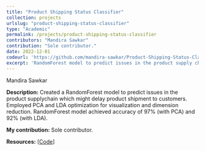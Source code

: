 ```yaml
---
title: "Product Shipping Status Classifier"
collection: projects
urlslug: "product-shipping-status-classifier"
type: "Academic"
permalink: /projects/product-shipping-status-classifier
contributors: "Mandira Sawkar"
contribution: "Sole contributor."
date: 2022-12-01
codeurl: 'https://github.com/mandira-sawkar/Product-Shipping-Status-Classifier'
excerpt: 'RandomForest model to predict issues in the product supply chain.'
---
```


Mandira Sawkar

**Description:**
Created a RandomForest model to predict issues in the product supplychain which might delay product shipment to customers. Employed PCA and LDA optimization for visualization and dimension reduction. RandomForest model achieved accuracy of 97% (with PCA) and 92% (with LDA).

**My contribution:**
Sole contributor.

**Resources:** [[Code](https://github.com/mandira-sawkar/Product-Shipping-Status-Classifier)]

